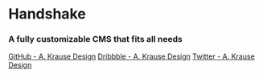 # Handshake
### A fully customizable CMS that fits all needs
[GitHub - A. Krause Design](https://www.github.com/akrausedesign)
[Dribbble - A. Krause Design](https://www.dribbble.com/akrausedesign)
[Twitter - A. Krause Design](https://www.twitter.com/akrausedesign)
